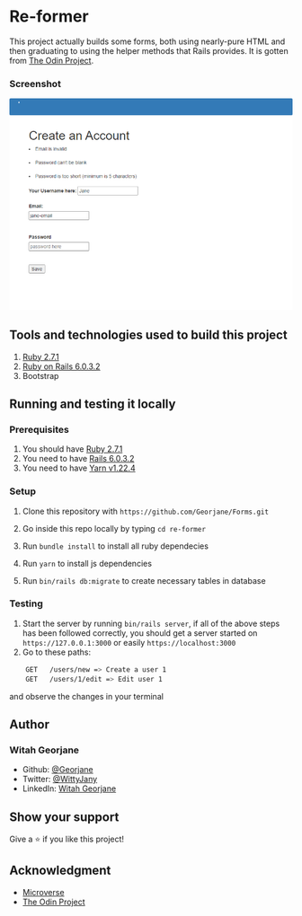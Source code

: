 # Re-former

This project actually builds some forms, both using nearly-pure HTML and then graduating to using the helper methods that Rails provides. It is gotten from [The Odin Project](https://www.theodinproject.com/courses/ruby-on-rails/lessons/forms).

### Screenshot
![](app/assets/images/forms.png)


## Tools and technologies used to build this project
1. [Ruby 2.7.1](https://www.ruby-lang.org/en/news/2020/03/31/ruby-2-7-1-released/)
2. [Ruby on Rails 6.0.3.2](https://weblog.rubyonrails.org/2020/6/17/Rails-6-0-3-2-has-been-released/)
3. Bootstrap

## Running and testing it locally

### Prerequisites
1. You should have [Ruby 2.7.1](https://www.ruby-lang.org/en/news/2020/03/31/ruby-2-7-1-released/)
2. You need to have [Rails 6.0.3.2](https://weblog.rubyonrails.org/2020/6/17/Rails-6-0-3-2-has-been-released/)
3. You need to have [Yarn v1.22.4](https://yarnpkg.com/)

### Setup
1. Clone this repository with `https://github.com/Georjane/Forms.git`

1. Go inside this repo locally by typing `cd re-former`

1. Run `bundle install` to install all ruby dependecies

1. Run `yarn` to install js dependencies

1. Run `bin/rails db:migrate` to create necessary tables in database

### Testing
1. Start the server by running `bin/rails server`, if all of the above steps has been followed correctly, you should get a server started on `https://127.0.0.1:3000` or easily `https://localhost:3000`
1. Go to these paths:
```bash
    GET   /users/new => Create a user 1
    GET   /users/1/edit => Edit user 1
```

and observe the changes in your terminal


## Author

### Witah Georjane
* Github: [@Georjane](https://github.com/Georjane)
* Twitter: [@WittyJany](https://twitter.com/WittyJany)
* LinkedIn: [Witah Georjane](https://www.linkedin.com/in/witah-georjane)

## Show your support 
Give a ⭐️ if you like this project!

## Acknowledgment
* [Microverse](https://www.microvese.org)
* [The Odin Project](https://www.theodinproject.com)

